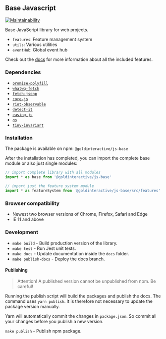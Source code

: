## Base Javascript

[![Maintainability](https://api.codeclimate.com/v1/badges/e27773e01724253127fe/maintainability)](https://codeclimate.com/github/Goldinteractive/js-base/maintainability)

Base JavaScript library for web projects.

- `features`: Feature management system
- `utils`: Various utilities
- `eventHub`: Global event hub

Check out the [docs](https://goldinteractive.github.io/js-base/) for more information about all the included features.

### Dependencies

- [`promise-polyfill`](https://github.com/taylorhakes/promise-polyfill)
- [`whatwg-fetch`](https://github.com/github/fetch)
- [`fetch-jsonp`](https://github.com/camsong/fetch-jsonp)
- [`core-js`](https://github.com/zloirock/core-js)
- [`riot-observable`](https://github.com/riot/observable)
- [`detect-it`](https://github.com/rafrex/detect-it)
- [`easing-js`](https://github.com/danro/easing-js)
- [`qs`](https://github.com/ljharb/qs)
- [`tiny-invariant`](https://github.com/alexreardon/tiny-invariant)

### Installation

The package is available on npm: `@goldinteractive/js-base`

After the installation has completed, you can import the complete base module or also just single modules:

```javascript
// import complete library with all modules
import * as base from '@goldinteractive/js-base'

// import just the feature system module
import * as featureSystem from '@goldinteractive/js-base/src/features'
```

### Browser compatibility

- Newest two browser versions of Chrome, Firefox, Safari and Edge
- IE 11 and above

### Development

- `make build` - Build production version of the library.
- `make test` - Run Jest unit tests.
- `make docs` - Update documentation inside the `docs` folder.
- `make publish-docs` - Deploy the docs branch.

#### Publishing

> Attention! A published version cannot be unpublished from npm. Be careful!

Running the publish script will build the packages and publish the docs. The command uses `yarn publish`. It is therefore not necessary to update the package version manually.

Yarn will automatically commit the changes in `package.json`. So commit all your changes before you publish a new version.

`make publish` - Publish npm package.
